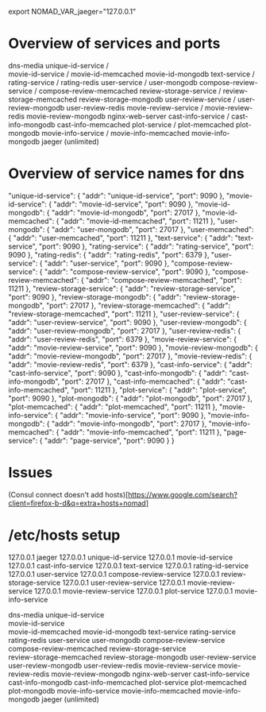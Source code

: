 export NOMAD_VAR_jaeger="127.0.0.1"

# Overview of services and ports 
dns-media 
unique-id-service /   
movie-id-service / 
  movie-id-memcached
  movie-id-mongodb
text-service / 
rating-service / 
  rating-redis
user-service / 
  user-mongodb 
compose-review-service /
  compose-review-memcached
review-storage-service / 
  review-storage-memcached
  review-storage-mongodb
user-review-service / 
  user-review-mongodb 
  user-review-redis 
movie-review-service / 
  movie-review-redis
  movie-review-mongodb
nginx-web-server
cast-info-service /
  cast-info-mongodb
  cast-info-memcached
plot-service / 
  plot-memcached
  plot-mongodb
movie-info-service /
  movie-info-memcached
  movie-info-mongodb 
jaeger (unlimited)


# Overview of service names for dns
  "unique-id-service": {
    "addr": "unique-id-service",
    "port": 9090
  },
  "movie-id-service": {
    "addr": "movie-id-service",
    "port": 9090
  },
  "movie-id-mongodb": {
    "addr": "movie-id-mongodb",
    "port": 27017
  },
  "movie-id-memcached": {
    "addr": "movie-id-memcached",
    "port": 11211
  },
  "user-mongodb": {
    "addr": "user-mongodb",
    "port": 27017
  },
  "user-memcached": {
    "addr": "user-memcached",
    "port": 11211
  },
  "text-service": {
    "addr": "text-service",
    "port": 9090
  },
  "rating-service": {
    "addr": "rating-service",
    "port": 9090
  },
  "rating-redis": {
    "addr": "rating-redis",
    "port": 6379
  },
  "user-service": {
    "addr": "user-service",
    "port": 9090
  },
  "compose-review-service": {
    "addr": "compose-review-service",
    "port": 9090
  },
  "compose-review-memcached": {
    "addr": "compose-review-memcached",
    "port": 11211
  },
  "review-storage-service": {
    "addr": "review-storage-service",
    "port": 9090
  },
  "review-storage-mongodb": {
    "addr": "review-storage-mongodb",
    "port": 27017
  },
  "review-storage-memcached": {
    "addr": "review-storage-memcached",
    "port": 11211
  },
  "user-review-service": {
    "addr": "user-review-service",
    "port": 9090
  },
  "user-review-mongodb": {
    "addr": "user-review-mongodb",
    "port": 27017
  },
  "user-review-redis": {
    "addr": "user-review-redis",
    "port": 6379
  },
  "movie-review-service": {
    "addr": "movie-review-service",
    "port": 9090
  },
  "movie-review-mongodb": {
    "addr": "movie-review-mongodb",
    "port": 27017
  },
  "movie-review-redis": {
    "addr": "movie-review-redis",
    "port": 6379
  },
  "cast-info-service": {
    "addr": "cast-info-service",
    "port": 9090
  },
  "cast-info-mongodb": {
    "addr": "cast-info-mongodb",
    "port": 27017
  },
  "cast-info-memcached": {
    "addr": "cast-info-memcached",
    "port": 11211
  },
  "plot-service": {
    "addr": "plot-service",
    "port": 9090
  },
  "plot-mongodb": {
    "addr": "plot-mongodb",
    "port": 27017
  },
  "plot-memcached": {
    "addr": "plot-memcached",
    "port": 11211
  },
  "movie-info-service": {
    "addr": "movie-info-service",
    "port": 9090
  },
  "movie-info-mongodb": {
    "addr": "movie-info-mongodb",
    "port": 27017
  },
  "movie-info-memcached": {
    "addr": "movie-info-memcached",
    "port": 11211
  },
  "page-service": {
    "addr": "page-service",
    "port": 9090
  }
}


# Issues
(Consul connect doesn't add hosts)[https://www.google.com/search?client=firefox-b-d&q=extra+hosts+nomad]

# /etc/hosts setup
127.0.0.1  jaeger
127.0.0.1  unique-id-service
127.0.0.1  movie-id-service
127.0.0.1  cast-info-service
127.0.0.1  text-service
127.0.0.1  rating-id-service
127.0.0.1  user-service
127.0.0.1  compose-review-service
127.0.0.1  review-storage-service
127.0.0.1  user-review-service
127.0.0.1  movie-review-service
127.0.0.1  movie-review-service
127.0.0.1  plot-service
127.0.0.1  movie-info-service


dns-media 
unique-id-service  
movie-id-service  
movie-id-memcached
movie-id-mongodb
text-service 
rating-service 
rating-redis
user-service 
user-mongodb 
compose-review-service 
compose-review-memcached
review-storage-service  
review-storage-memcached
review-storage-mongodb
user-review-service 
user-review-mongodb 
user-review-redis 
movie-review-service 
movie-review-redis
movie-review-mongodb
nginx-web-server
cast-info-service
cast-info-mongodb
cast-info-memcached
plot-service 
plot-memcached
plot-mongodb
movie-info-service
movie-info-memcached
movie-info-mongodb 
jaeger (unlimited)